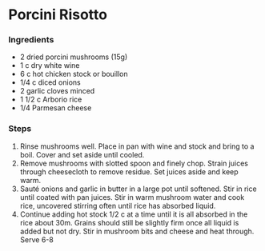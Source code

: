 # Porcini Risotto

### Ingredients

* 2 dried porcini mushrooms \(15g\)
* 1 c dry white wine
* 6 c hot chicken stock or bouillon
* 1/4 c diced onions
* 2 garlic cloves minced
* 1 1/2 c Arborio rice
* 1/4 Parmesan cheese

### Steps

1. Rinse mushrooms well.  Place in pan with wine and stock and bring to a boil.  Cover and set aside until cooled.
2. Remove mushrooms with slotted spoon and finely chop.  Strain juices through cheesecloth to remove residue.  Set juices aside and keep warm.
3. Sauté onions and garlic in butter in a large pot until softened.  Stir in rice until coated with pan juices.  Stir in warm mushroom water and cook rice, uncovered stirring often until rice has absorbed liquid.  
4. Continue adding hot stock 1/2 c at a time until it is all absorbed in the rice about 30m.  Grains should still be slightly firm once all liquid is added but not dry. Stir in mushroom bits and cheese and heat through.  Serve 6-8

